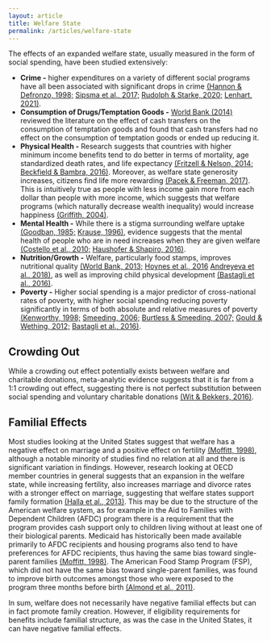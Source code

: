 ```yaml
---
layout: article
title: Welfare State
permalink: /articles/welfare-state
---
```


<div markdown="1">

The effects of an expanded welfare state, usually measured in the form of social spending, have been studied extensively:

- **Crime -** higher expenditures on a variety of different social programs have all been associated with significant drops in crime [(Hannon & Defronzo, 1998;](https://www.jstor.org/stable/3097192) [Sipsma et al., 2017;](https://bmjopen.bmj.com/content/bmjopen/7/10/e016379.full.pdf) [Rudolph & Starke, 2020;](https://www.sciencedirect.com/science/article/pii/S0047235220300623#:~:text=The%20welfare%20state%20suppresses%20crime,have%20any%20effect%20on%20homicide.) [Lenhart, 2021)](https://onlinelibrary.wiley.com/doi/abs/10.1111/coep.12522).
- **Consumption of Drugs/Temptation Goods -** [World Bank (2014)](https://documents1.worldbank.org/curated/en/617631468001808739/pdf/WPS6886.pdf) reviewed the literature on the effect of cash transfers on the consumption of temptation goods and found that cash transfers had no effect on the consumption of temptation goods or ended up reducing it.
- **Physical Health -** Research suggests that countries with higher minimum income benefits tend to do better in terms of mortality, age standardized death rates, and life expectancy [(Fritzell & Nelson, 2014;](https://www.researchgate.net/publication/262230551_Welfare_states_and_population_health_The_role_of_minimum_income_benefits_for_mortality) [Beckfield & Bambra, 2016)](https://scholar.harvard.edu/files/jbeckfield/files/beckfield_and_bambra_2016.pdf). Moreover, as welfare state generosity increases, citizens find life more rewarding [(Pacek & Freeman, 2017)](https://www.academia.edu/9138840/The_Welfare_State_and_Quality_of_Life_A_Cross-National_Analysis). This is intuitively true as people with less income gain more from each dollar than people with more income, which suggests that welfare programs (which naturally decrease wealth inequality) would increase happiness [(Griffith, 2004)](https://lawdigitalcommons.bc.edu/cgi/viewcontent.cgi?article=2289&context=bclr).
- **Mental Health -** While there is a stigma surrounding welfare uptake [(Goodban, 1985;](https://www.jstor.org/stable/30011810) [Krause, 1996)](https://www.researchgate.net/publication/14265381_Welfare_Participation_and_Self-Esteem_in_Later_Life), evidence suggests that the mental health of people who are in need increases when they are given welfare [(Costello et al., 2010;](https://jamanetwork.com/journals/jama/fullarticle/185890) [Haushofer & Shapiro, 2016)](https://www.semanticscholar.org/paper/THE-SHORT-TERM-IMPACT-OF-UNCONDITIONAL-CASH-TO-THE-Haushofer-Shapiro/261e2442f2b293c05e40d6b9d481ab32d2bcc250?p2df).
- **Nutrition/Growth -** Welfare, particularly food stamps, improves nutritional quality [(World Bank, 2013;](https://openknowledge.worldbank.org/bitstream/handle/10986/13244/755330REVISED000Revised0June0402014.pdf) [Hoynes et al., 2016](https://gspp.berkeley.edu/assets/uploads/research/pdf/Hoynes-Schanzenbach-Almond-AER-2016.pdf) [Andreyeva et al., 2018)](https://www.ncbi.nlm.nih.gov/pmc/articles/PMC6022372/), as well as improving child physical development [(Bastagli et al., 2016)](https://odi.org/en/publications/cash-transfers-what-does-the-evidence-say-a-rigorous-review-of-impacts-and-the-role-of-design-and-implementation-features/).
- **Poverty -** Higher social spending is a major predictor of cross-national rates of poverty, with higher social spending reducing poverty significantly in terms of both absolute and relative measures of poverty [(Kenworthy, 1998;](http://www.lisdatacenter.org/wps/liswps/188.pdf) [Smeeding, 2006;](http://www2.hawaii.edu/~noy/300texts/poverty-comparative.pdf) [Burtless & Smeeding, 2007;](https://www.brookings.edu/wp-content/uploads/2016/06/20070213-3.pdf) [Gould & Wething, 2012;](https://files.epi.org/2012/ib339-us-poverty-higher-safety-net-weaker.pdf) [Bastagli et al., 2016)](https://odi.org/en/publications/cash-transfers-what-does-the-evidence-say-a-rigorous-review-of-impacts-and-the-role-of-design-and-implementation-features/).

## Crowding Out

While a crowding out effect potentially exists between welfare and charitable donations, meta-analytic evidence suggests that it is far from a 1:1 crowding out effect, suggesting there is not perfect substitution between social spending and voluntary charitable donations [(Wit & Bekkers, 2016)](https://www.researchgate.net/profile/Arjen-De-Wit/publication/298709903_Government_Support_and_Charitable_Donations_A_Meta-Analysis_of_the_Crowding-out_Hypothesis/links/5a6cd604a6fdcc317b17cc03/Government-Support-and-Charitable-Donations-A-Meta-Analysis-of-the-Crowding-out-Hypothesis.pdf).

## Familial Effects

Most studies looking at the United States suggest that welfare has a negative effect on marriage and a positive effect on fertility [(Moffitt, 1998)](https://www.ncbi.nlm.nih.gov/books/NBK230345/), although a notable minority of studies find no relation at all and there is significant variation in findings. However, research looking at OECD member countries in general suggests that an expansion in the welfare state, while increasing fertility, also increases marriage and divorce rates with a stronger effect on marriage, suggesting that welfare states support family formation [(Halla et al., 2013)](https://ftp.iza.org/dp7210.pdf). This may be due to the structure of the American welfare system, as for example in the Aid to Families with Dependent Children (AFDC) program there is a requirement that the program provides cash support only to children living without at least one of their biological parents. Medicaid has historically been made available primarily to AFDC recipients and housing programs also tend to have preferences for AFDC recipients, thus having the same bias toward single-parent families [(Moffitt, 1998)](https://www.ncbi.nlm.nih.gov/books/NBK230345/). The American Food Stamp Program (FSP), which did not have the same bias toward single-parent families, was found to improve birth outcomes amongst those who were exposed to the program three months before birth [(Almond et al., 2011)](https://direct.mit.edu/rest/article-abstract/93/2/387/58599/Inside-the-War-on-Poverty-The-Impact-of-Food).

In sum, welfare does not necessarily have negative familial effects but can in fact promote family creation. However, if eligibility requirements for benefits include familial structure, as was the case in the United States, it can have negative familial effects.
